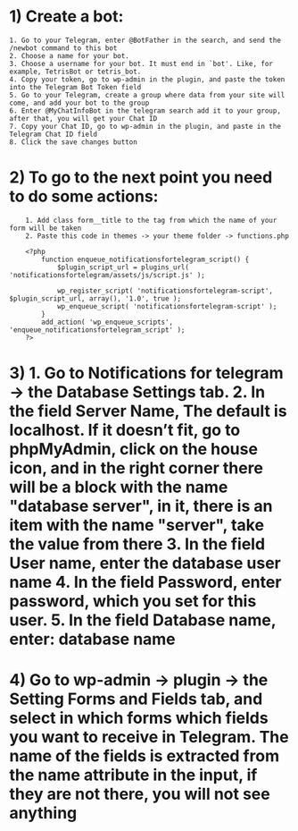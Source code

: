 # 1) Create a bot:
    1. Go to your Telegram, enter @BotFather in the search, and send the /newbot command to this bot
    2. Choose a name for your bot.
    3. Choose a username for your bot. It must end in `bot'. Like, for example, TetrisBot or tetris_bot.
    4. Copy your token, go to wp-admin in the plugin, and paste the token into the Telegram Bot Token field
    5. Go to your Telegram, create a group where data from your site will come, and add your bot to the group
    6. Enter @MyChatInfoBot in the telegram search add it to your group, after that, you will get your Chat ID
    7. Copy your Chat ID, go to wp-admin in the plugin, and paste in the Telegram Chat ID field
    8. Click the save changes button
# 2) To go to the next point you need to do some actions:
        1. Add class form__title to the tag from which the name of your form will be taken
        2. Paste this code in themes -> your theme folder -> functions.php
```    
    <?php
        function enqueue_notificationsfortelegram_script() {
            $plugin_script_url = plugins_url( 'notificationsfortelegram/assets/js/script.js' );
            
            wp_register_script( 'notificationsfortelegram-script', $plugin_script_url, array(), '1.0', true );
            wp_enqueue_script( 'notificationsfortelegram-script' );
        }
        add_action( 'wp_enqueue_scripts', 'enqueue_notificationsfortelegram_script' );
    ?>
```      
# 3) 1. Go to Notifications for telegram -> the Database Settings tab. 2. In the field Server Name, The default is localhost. If it doesn’t fit, go to phpMyAdmin, click on the house icon, and in the right corner there will be a block with the name "database server", in it, there is an item with the name "server", take the value from there 3. In the field User name, enter the database user name 4. In the field Password, enter password, which you set for this user. 5. In the field Database name, enter: database name

# 4) Go to wp-admin -> plugin -> the Setting Forms and Fields tab, and select in which forms which fields you want to receive in Telegram. The name of the fields is extracted from the name attribute in the input, if they are not there, you will not see anything